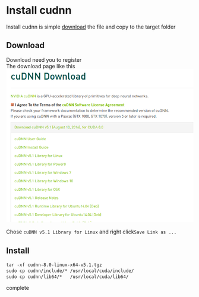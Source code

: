 # Install cudnn
Install cudnn is simple [download](https://developer.nvidia.com/cudnn) the file and copy to the target folder

## Download
Download need you to register  
The download page like this ![download](cudnn-download.png)

Chose `cuDNN v5.1 Library for Linux` and right click`Save Link as ...`

## Install
```
tar -xf cudnn-8.0-linux-x64-v5.1.tgz
sudo cp cudnn/include/* /usr/local/cuda/include/
sudo cp cudnn/lib64/*   /usr/local/cuda/lib64/
```
complete

